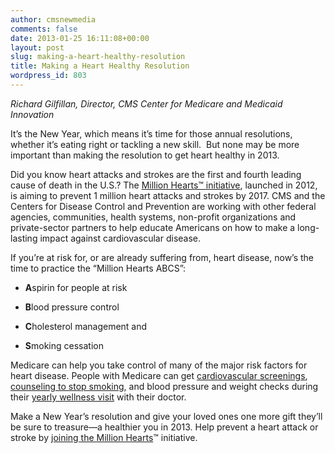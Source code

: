 ```yaml
---
author: cmsnewmedia
comments: false
date: 2013-01-25 16:11:08+00:00
layout: post
slug: making-a-heart-healthy-resolution
title: Making a Heart Healthy Resolution
wordpress_id: 803
---
```


_Richard Gilfillan, Director, CMS Center for Medicare and Medicaid Innovation_

It’s the New Year, which means it’s time for those annual resolutions, whether it’s eating right or tackling a new skill.  But none may be more important than making the resolution to get heart healthy in 2013.

Did you know heart attacks and strokes are the first and fourth leading cause of death in the U.S.? The [Million Hearts™ initiative](http://millionhearts.hhs.gov/), launched in 2012, is aiming to prevent 1 million heart attacks and strokes by 2017. CMS and the Centers for Disease Control and Prevention are working with other federal agencies, communities, health systems, non-profit organizations and private-sector partners to help educate Americans on how to make a long-lasting impact against cardiovascular disease.

If you’re at risk for, or are already suffering from, heart disease, now’s the time to practice the “Million Hearts ABCS”:



	
  * **A**spirin for people at risk

	
  * **B**lood pressure control

	
  * **C**holesterol management and

	
  * **S**moking cessation


Medicare can help you take control of many of the major risk factors for heart disease. People with Medicare can get [cardiovascular screenings](http://www.medicare.gov/coverage/cardiovascular-disease-screenings.html), [counseling to stop smoking](http://www.medicare.gov/coverage/smoking-and-tobacco-use-cessation.html), and blood pressure and weight checks during their [yearly wellness visit](http://www.medicare.gov/coverage/preventive-visit-and-yearly-wellness-exams.html) with their doctor.

Make a New Year’s resolution and give your loved ones one more gift they’ll be sure to treasure—a healthier you in 2013. Help prevent a heart attack or stroke by [joining the Million Hearts](http://millionhearts.hhs.gov/be_one_mh.html)™ initiative.
